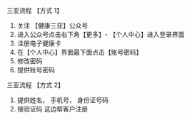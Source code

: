 三亚流程 【方式 1】

1. 关注 【健康三亚】公众号
2. 进入公众号点击右下角【更多】- 【个人中心】进入登录界面
3. 注册电子健康卡
4. 在【个人中心】界面最下面点击【账号密码】
5. 修改密码
6. 提供账号密码

三亚流程 【方式 2】

1. 提供姓名， 手机号， 身份证号码
2. 接验证码 这边帮客户注册
